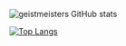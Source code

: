 ![geistmeisters GitHub stats](https://github-readme-stats.vercel.app/api?username=tomiesghost&show_icons=true&theme=radical)

[![Top Langs](https://github-readme-stats.vercel.app/api/top-langs/?username=geistmeister&show_icons=true&theme=radical)](https://github.com/geistmeister/github-readme-stats)
